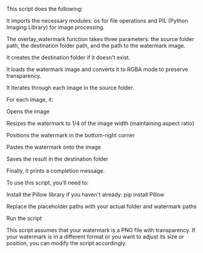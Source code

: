 This script does the following:

It imports the necessary modules: os for file operations and PIL (Python Imaging Library) for image processing.

The overlay_watermark function takes three parameters: the source folder path, the destination folder path, and the path to the watermark image.

It creates the destination folder if it doesn't exist.

It loads the watermark image and converts it to RGBA mode to preserve transparency.

It iterates through each image in the source folder.

For each image, it:

Opens the image

Resizes the watermark to 1/4 of the image width (maintaining aspect ratio)

Positions the watermark in the bottom-right corner

Pastes the watermark onto the image

Saves the result in the destination folder

Finally, it prints a completion message.

To use this script, you'll need to:



Install the Pillow library if you haven't already: pip install Pillow

Replace the placeholder paths with your actual folder and watermark paths

Run the script

This script assumes that your watermark is a PNG file with transparency. If your watermark is in a different format or you want to adjust its size or position, you can modify the script accordingly.
